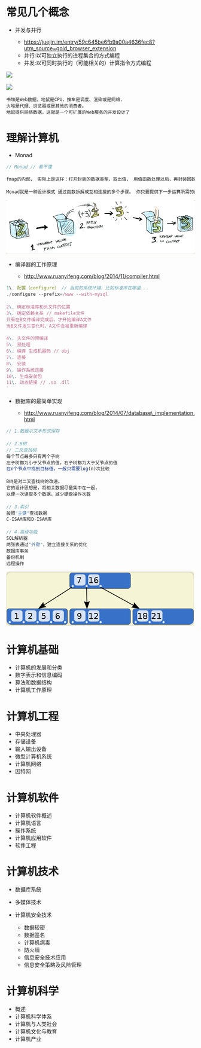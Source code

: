 # 常见几个概念

- 并发与并行

  - <https://juejin.im/entry/59c645be6fb9a00a4636fec8?utm_source=gold_browser_extension>
  - 并行:以可独立执行的进程集合的方式编程
  - 并发:以可同时执行的（可能相关的）计算指令方式编程

![](https://user-gold-cdn.xitu.io/2017/9/23/559e304a7bb112e68371a79a6ef48333?imageView2/0/w/1280/h/960)

![](https://user-gold-cdn.xitu.io/2017/9/23/1c7b9a2de81ca5775ebb0c72eb177fd2?imageView2/0/w/1280/h/960)

```javascript
书堆是Web数据，地鼠是CPU，推车是调度、渲染或是网络，
火堆是代理、浏览器或是其他的消费者。
地鼠提供网络数据，这就是一个可扩展的Web服务的并发设计了
```

# 理解计算机

- Monad


```javascript
// Monad // 看不懂

fmap的内部， 实际上是这样：打开封装的数据类型，取出值， 用值函数处理以后，再封装回数据类型

Monad就是一种设计模式 通过函数拆解成互相连接的多个步骤。 你只要提供下一步运算所需的函数，整个运算就会自动进行下去。
```

![](/assets/monad.png)

- 编译器的工作原理

  - <http://www.ruanyifeng.com/blog/2014/11/compiler.html>

```javascript
1\. 配置（configure） // 当前的系统环境，比如标准库在哪里...
./configure --prefix=/www --with-mysql

2\. 确定标准库和头文件的位置
3\. 确定依赖关系 // makefile文件
只有在B文件编译完成后，才开始编译A文件
当B文件发生变化时，A文件会被重新编译

4\. 头文件的预编译
5\. 预处理
6\. 编译 生成机器码 // obj
7\. 连接
8\. 安装
9\. 操作系统连接
10\. 生成安装包
11\. 动态链接 // .so .dll
`
```

- 数据库的最简单实现

  - <http://www.ruanyifeng.com/blog/2014/07/database\_implementation.html>

```javascript
// 1.数据以文本形式保存

// 2.B树
// 二叉查找树
每个节点最多只有两个子树
左子树都为小于父节点的值，右子树都为大于父节点的值
在n个节点中找到目标值，一般只需要log(n)次比较

B树是对二叉查找树的改进。
它的设计思想是，将相关数据尽量集中在一起，
以便一次读取多个数据，减少硬盘操作次数

// 3.索引
按照"主键"查找数据
C-ISAM库和D-ISAM库

// 4.高级功能
SQL解析器
两张表通过"外键"，建立连接关系的优化
数据库事务
备份机制
远程操作
```

![](/assets/b-tree.png)

# 计算机基础

- 计算机的发展和分类
- 数字表示和信息编码
- 算法和数据结构
- 计算机工作原理

# 计算机工程

- 中央处理器
- 存储设备
- 输入输出设备
- 微型计算机系统
- 计算机网络
- 因特网

# 计算机软件

- 计算机软件概述
- 计算机语言
- 操作系统
- 计算机应用软件
- 软件工程

# 计算机技术

- 数据库系统
- 多媒体技术
- 计算机安全技术

  - 数据较密
  - 数据签名
  - 计算机病毒
  - 防火墙
  - 信息安全技术应用
  - 信息安全策略及风险管理

# 计算机科学

- 概述
- 计算机科学体系
- 计算机与人类社会
- 计算机文化与教育
- 计算机产业
